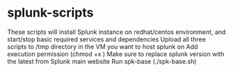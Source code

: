 # splunk-scripts
These scripts will install Splunk instance on redhat/centos environment, and start/stop basic required services and dependencies
Upload all three scripts to /tmp directory in the VM you want to host splunk on
Add execution permission (chmod +x <scriptName>)
Make sure to replace splunk version with the latest from Splunk main website
Run spk-base (./spk-base.sh) 
